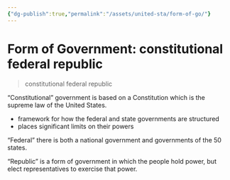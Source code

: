 ```yaml
---
{"dg-publish":true,"permalink":"/assets/united-sta/form-of-go/"}
---
```


# Form of Government: constitutional federal republic

> constitutional federal republic
> 

“Constitutional” government is based on a Constitution which is the supreme law of the United States.

- framework for how the federal and state governments are structured
- places significant limits on their powers

“Federal” there is both a national government and governments of the 50 states. 

“Republic” is a form of government in which the people hold power, but elect representatives to exercise that power.